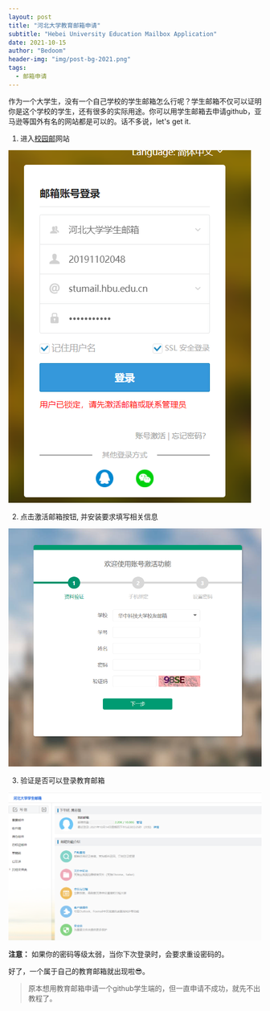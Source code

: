 ```yaml
---
layout: post
title: "河北大学教育邮箱申请"
subtitle: "Hebei University Education Mailbox Application"
date: 2021-10-15
author: "Bedoom"
header-img: "img/post-bg-2021.png"
tags:
  - 邮箱申请
---
```


作为一个大学生，没有一个自己学校的学生邮箱怎么行呢？学生邮箱不仅可以证明你是这个学校的学生，还有很多的实际用途。你可以用学生邮箱去申请github，亚马逊等国外有名的网站都是可以的。话不多说，let's get it.

1. 进入[校园邮](https://edu.icoremail.net/)网站

  ![](https://github.com/bedoom/bedoom.github.io/blob/main/img/blog-img/1.%20%E9%82%AE%E7%AE%B1%E7%99%BB%E5%BD%95%E9%94%81%E5%AE%9A.png)

2. 点击激活邮箱按钮, 并安装要求填写相关信息

  ![](https://github.com/bedoom/bedoom.github.io/blob/main/img/blog-img/%E8%B4%A6%E5%8F%B7%E6%BF%80%E6%B4%BB.png)

3. 验证是否可以登录教育邮箱

  ![](https://github.com/bedoom/bedoom.github.io/blob/main/img/blog-img/%E4%B8%BB%E7%95%8C%E9%9D%A2.png)

**注意：** 如果你的密码等级太弱，当你下次登录时，会要求重设密码的。

好了，一个属于自己的教育邮箱就出现啦😎。

> 原本想用教育邮箱申请一个github学生端的，但一直申请不成功，就先不出教程了。
